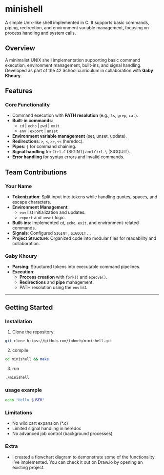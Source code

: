 # minishell
A simple Unix-like shell implemented in C. It supports basic commands, piping, redirection, and environment variable management, focusing on process handling and system calls.

## Overview  
A minimalist UNIX shell implementation supporting basic command execution, environment management, built-ins, and signal handling. Developed as part of the 42 School curriculum in collaboration with **Gaby Khoury**.  

## Features  

### Core Functionality  
- Command execution with **PATH resolution** (e.g., `ls`, `grep`, `cat`).  
- **Built-in commands**:  
  - `cd` | `echo` | `pwd` | `exit`  
  - `env` | `export` | `unset`  
- **Environment variable management** (set, unset, update).  
- **Redirections**: `>`, `<`, `>>`, `<<` (heredoc).  
- **Pipes**: `|` for command chaining.  
- **Signal handling** for `Ctrl-C` (SIGINT) and `Ctrl-\` (SIGQUIT).  
- **Error handling** for syntax errors and invalid commands.  


## Team Contributions  
### **Your Name**  
- **Tokenization**: Split input into tokens while handling quotes, spaces, and escape characters.  
- **Environment Management**:  
  - `env` list initialization and updates.  
  - `export` and `unset` logic.  
- **Built-ins**: Implemented `cd`, `echo`, `exit`, and environment-related commands.  
- **Signals**: Configured `SIGINT` , `SIGQUIT` ...
- **Project Structure**: Organized code into modular files for readability and collaboration.  

### **Gaby Khoury**  
- **Parsing**: Structured tokens into executable command pipelines.  
- **Execution**:  
  - **Process creation** with `fork()` and `execve()`.  
  - **Redirections** and **pipe** management.  
  - PATH resolution using the `env` list.  

---

## Getting Started  
### Installation  
1. Clone the repository:  
```bash  
git clone https://github.com/tohmeh/minishell.git
```
2. compile
```bash
cd minishell && make
```
3. run
```bash
./minishell
```
### usage example 

```bash
echo "Hello $USER"
```

### Limitations 

- No wild cart expansion (*.c)
- Limited signal handling in heredoc
- No advanced job control (background processes)

### Extra

- I created a flowchart diagram to demonstrate some of the functionality I’ve implemented. You can check it out on Draw.io by opening an existing project.

